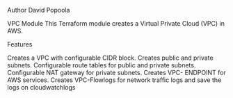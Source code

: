 Author
David Popoola


VPC Module
This Terraform module creates a Virtual Private Cloud (VPC) in AWS.

Features

Creates a VPC with configurable CIDR block.
Creates public and private subnets.
Configurable route tables for public and private subnets.
Configurable NAT gateway for private subnets.
Creates VPC- ENDPOINT for AWS services.
Creates VPC-Flowlogs for network traffic logs and save the logs on cloudwatchlogs






